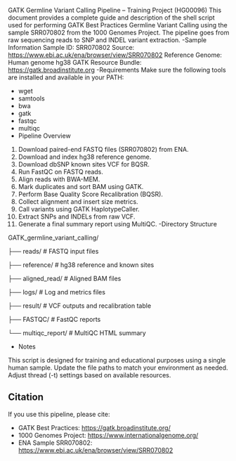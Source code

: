 GATK Germline Variant Calling Pipeline – Training Project (HG00096)
This document provides a complete guide and description of the shell script used for performing GATK Best Practices Germline Variant Calling using the sample SRR070802 from the 1000 Genomes Project. The pipeline goes from raw sequencing reads to SNP and INDEL variant extraction.
-Sample Information
Sample ID: SRR070802
Source: https://www.ebi.ac.uk/ena/browser/view/SRR070802
Reference Genome: Human genome hg38
GATK Resource Bundle: https://gatk.broadinstitute.org
-Requirements
Make sure the following tools are installed and available in your PATH:
- wget
- samtools
- bwa
- gatk
- fastqc
- multiqc
- Pipeline Overview
1. Download paired-end FASTQ files (SRR070802) from ENA.
2. Download and index hg38 reference genome.
3. Download dbSNP known sites VCF for BQSR.
4. Run FastQC on FASTQ reads.
5. Align reads with BWA-MEM.
6. Mark duplicates and sort BAM using GATK.
7. Perform Base Quality Score Recalibration (BQSR).
8. Collect alignment and insert size metrics.
9. Call variants using GATK HaplotypeCaller.
10. Extract SNPs and INDELs from raw VCF.
11. Generate a final summary report using MultiQC.
-Directory Structure

GATK_germline_variant_calling/

├── reads/                       # FASTQ input files

├── reference/                   # hg38 reference and known sites

├── aligned_read/               # Aligned BAM files

├── logs/                       # Log and metrics files

├── result/                     # VCF outputs and recalibration table

├── FASTQC/                     # FastQC reports

└── multiqc_report/             # MultiQC HTML summary

- Notes

This script is designed for training and educational purposes using a single human sample. Update the file paths to match your environment as needed. Adjust thread (-t) settings based on available resources.
## Citation
If you use this pipeline, please cite:
- GATK Best Practices: https://gatk.broadinstitute.org/
- 1000 Genomes Project: https://www.internationalgenome.org/
- ENA Sample SRR070802: https://www.ebi.ac.uk/ena/browser/view/SRR070802

